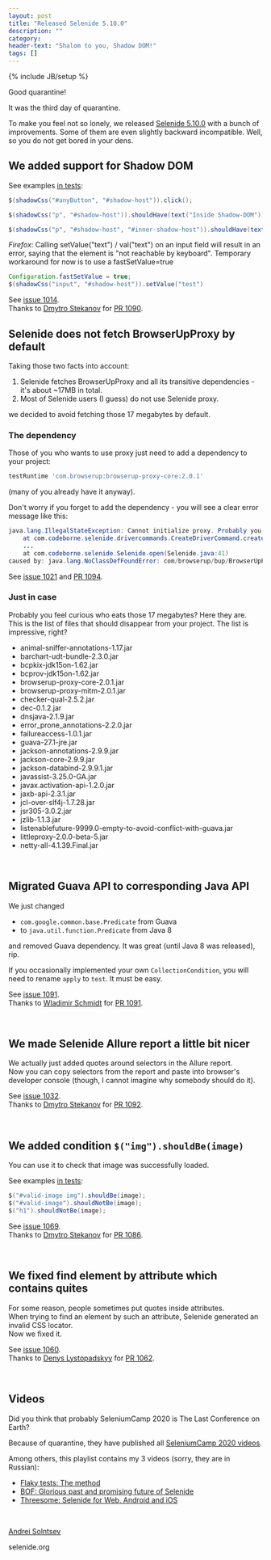 ```yaml
---
layout: post
title: "Released Selenide 5.10.0"
description: ""
category:
header-text: "Shalom to you, Shadow DOM!"
tags: []
---
```

{% include JB/setup %}

Good quarantine!

It was the third day of quarantine.   

To make you feel not so lonely, we released [Selenide 5.10.0](https://github.com/selenide/selenide/milestone/93?closed=1) with
 a bunch of improvements. Some of them are even slightly backward incompatible. Well, so you do not get bored in your dens. 

## We added support for Shadow DOM

See examples [in tests](https://github.com/selenide/selenide/blob/master/src/test/java/integration/ShadowElementTest.java):

```java
$(shadowCss("#anyButton", "#shadow-host")).click();

$(shadowCss("p", "#shadow-host")).shouldHave(text("Inside Shadow-DOM"));

$(shadowCss("p", "#shadow-host", "#inner-shadow-host")).shouldHave(text("The Shadow-DOM inside another shadow tree"));
```

_Firefox_: Calling setValue("text") / val("text") on an input field will result in an error, saying that the element is "not reachable by keyboard". 
Temporary workaround for now is to use a fastSetValue=true

```java
Configuration.fastSetValue = true;
$(shadowCss("input", "#shadow-host")).setValue("test")
```

See [issue 1014](https://github.com/selenide/selenide/issues/1014).  
Thanks to [Dmytro Stekanov](https://github.com/dstekanov) for [PR 1090](https://github.com/selenide/selenide/pull/1090).


## Selenide does not fetch BrowserUpProxy by default

Taking those two facts into account:
1. Selenide fetches BrowserUpProxy and all its transitive dependencies - it's about ~17MB in total.
2. Most of Selenide users (I guess) do not use Selenide proxy.

we decided to avoid fetching those 17 megabytes by default.

### The dependency
Those of you who wants to use proxy just need to add a dependency to your project:

```groovy
testRuntime 'com.browserup:browserup-proxy-core:2.0.1'
```

(many of you already have it anyway).

Don't worry if you forget to add the dependency - you will see a clear error message like this:

```java
java.lang.IllegalStateException: Cannot initialize proxy. Probably you should add BrowserUpProxy dependency to your project.
    at com.codeborne.selenide.drivercommands.CreateDriverCommand.createDriver(CreateDriverCommand.java:44)
    ...
    at com.codeborne.selenide.Selenide.open(Selenide.java:41)
caused by: java.lang.NoClassDefFoundError: com/browserup/bup/BrowserUpProxy
```

See [issue 1021](https://github.com/selenide/selenide/issues/1021) and [PR 1094](https://github.com/selenide/selenide/pull/1094).


### Just in case

Probably you feel curious who eats those 17 megabytes? Here they are.    
This is the list of files that should disappear from your project. The list is impressive, right?

* animal-sniffer-annotations-1.17.jar
* barchart-udt-bundle-2.3.0.jar
* bcpkix-jdk15on-1.62.jar
* bcprov-jdk15on-1.62.jar
* browserup-proxy-core-2.0.1.jar
* browserup-proxy-mitm-2.0.1.jar
* checker-qual-2.5.2.jar
* dec-0.1.2.jar
* dnsjava-2.1.9.jar
* error_prone_annotations-2.2.0.jar
* failureaccess-1.0.1.jar
* guava-27.1-jre.jar
* jackson-annotations-2.9.9.jar
* jackson-core-2.9.9.jar
* jackson-databind-2.9.9.1.jar
* javassist-3.25.0-GA.jar
* javax.activation-api-1.2.0.jar
* jaxb-api-2.3.1.jar
* jcl-over-slf4j-1.7.28.jar
* jsr305-3.0.2.jar
* jzlib-1.1.3.jar
* listenablefuture-9999.0-empty-to-avoid-conflict-with-guava.jar
* littleproxy-2.0.0-beta-5.jar
* netty-all-4.1.39.Final.jar

<br>

## Migrated Guava API to corresponding Java API

We just changed 
* `com.google.common.base.Predicate` from Guava 
* to `java.util.function.Predicate` from Java 8 

and removed Guava dependency. It was great (until Java 8 was released), rip.

If you occasionally implemented your own `CollectionCondition`, you will need to rename `apply` to `test`. It must be easy. 

See [issue 1091](https://github.com/selenide/selenide/issues/1091).  
Thanks to [Wladimir Schmidt](https://github.com/wlsc) for [PR 1091](https://github.com/selenide/selenide/pull/1091).

<br>

## We made Selenide Allure report a little bit nicer

We actually just added quotes around selectors in the Allure report.  
Now you can copy selectors from the report and paste into browser's developer console (though, I cannot imagine why somebody should do it).  

See [issue 1032](https://github.com/selenide/selenide/issues/1032).  
Thanks to [Dmytro Stekanov](https://github.com/dstekanov) for [PR 1092](https://github.com/selenide/selenide/pull/1092).

<br>

## We added condition `$("img").shouldBe(image)`

You can use it to check that image was successfully loaded.  

See examples [in tests](https://github.com/selenide/selenide/blob/master/src/test/java/integration/ImageTest.java):

```java
$("#valid-image img").shouldBe(image);
$("#valid-image").shouldNotBe(image);
$("h1").shouldNotBe(image);
```

See [issue 1069](https://github.com/selenide/selenide/issues/1069).  
Thanks to [Dmytro Stekanov](https://github.com/dstekanov) for [PR 1086](https://github.com/selenide/selenide/pull/1086).

<br>

## We fixed find element by attribute which contains quites

For some reason, people sometimes put quotes inside attributes.  
When trying to find an element by such an attribute, Selenide generated an invalid CSS locator.  
Now we fixed it. 

See [issue 1060](https://github.com/selenide/selenide/issues/1060).  
Thanks to [Denys Lystopadskyy](https://github.com/denysLystopadskyy) for [PR 1062](https://github.com/selenide/selenide/pull/1062).

<br>

## Videos

Did you think that probably SeleniumCamp 2020 is The Last Conference on Earth? 

Because of quarantine, they have published all [SeleniumCamp 2020 videos](https://www.youtube.com/playlist?list=PLa7q-VITePQWDxFmiDrwlBZ1E9k_nnqLe).   

Among others, this playlist contains my 3 videos (sorry, they are in Russian):
* [Flaky tests: The method](https://www.youtube.com/watch?v=6MfMtky-0q4&list=PLa7q-VITePQWDxFmiDrwlBZ1E9k_nnqLe&index=35)
* [BOF: Glorious past and promising future of Selenide](https://www.youtube.com/watch?v=RmaTYY3B-Wg&list=PLa7q-VITePQWDxFmiDrwlBZ1E9k_nnqLe&index=41)
* [Threesome: Selenide for Web, Android and iOS](https://www.youtube.com/watch?v=4vI4Z6sE7OA&list=PLa7q-VITePQWDxFmiDrwlBZ1E9k_nnqLe&index=16)

 
<br>

[Andrei Solntsev](http://asolntsev.github.io/)

selenide.org
